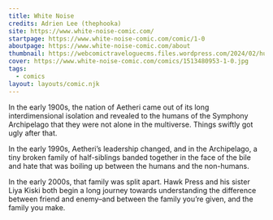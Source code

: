 ```yaml
---
title: White Noise
credits: Adrien Lee (thephooka)
site: https://www.white-noise-comic.com/
startpage: https://www.white-noise-comic.com/comic/1-0
aboutpage: https://www.white-noise-comic.com/about
thumbnail: https://webcomictraveloguecms.files.wordpress.com/2024/02/hubbox_whitenoise.png
cover: https://www.white-noise-comic.com/comics/1513480953-1-0.jpg
tags:
  - comics
layout: layouts/comic.njk
---
```


In the early 1900s, the nation of Aetheri came out of its long interdimensional isolation and revealed to the humans of the Symphony Archipelago that they were not alone in the multiverse. Things swiftly got ugly after that.

In the early 1990s, Aetheri’s leadership changed, and in the Archipelago, a tiny broken family of half-siblings banded together in the face of the bile and hate that was boiling up between the humans and the non-humans.

In the early 2000s, that family was split apart. Hawk Press and his sister Liya Kiski both begin a long journey towards understanding the difference between friend and enemy–and between the family you’re given, and the family you make.